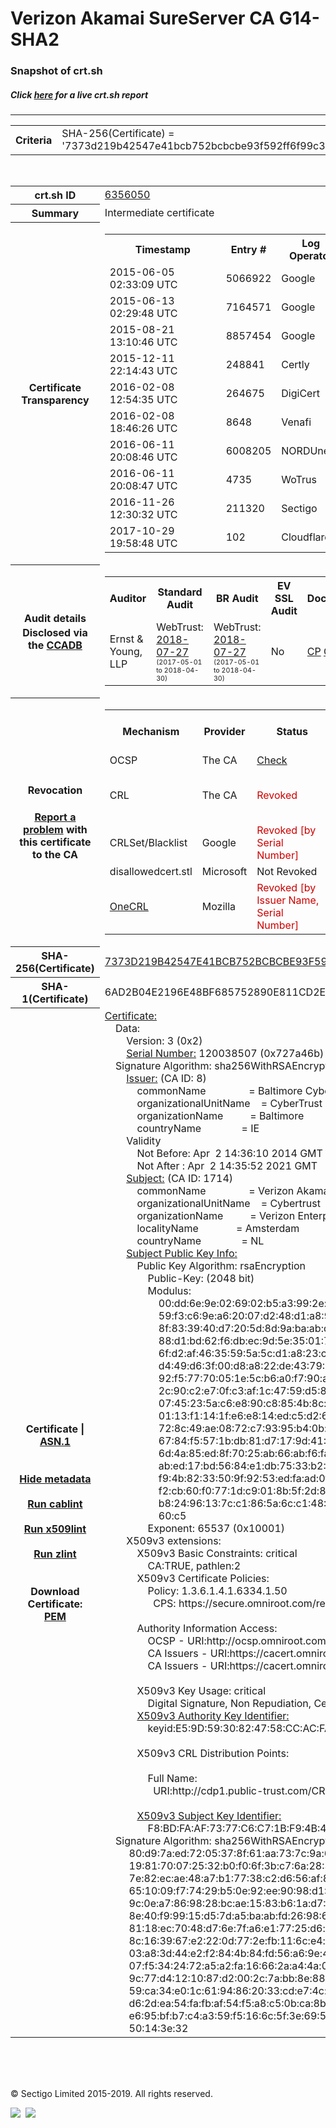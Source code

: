 # Verizon Akamai SureServer CA G14-SHA2
### Snapshot of crt.sh
##### Click [here](https://crt.sh/?q=7373D219B42547E41BCB752BCBCBE93F592FF6F99C340CE57B73D38C3EC0BA98) for a live crt.sh report

---
<!DOCTYPE HTML PUBLIC "-//W3C//DTD HTML 4.0 Transitional//EN">
<HTML>

<BODY>

<TABLE>
  <TR>
    <TH class="outer">Criteria</TH>
    <TD class="outer">SHA-256(Certificate) = '7373d219b42547e41bcb752bcbcbe93f592ff6f99c340ce57b73d38c3ec0ba98'</TD>
  </TR>
</TABLE>
<BR>
<TABLE>
  <TR>
    <TH class="outer">crt.sh ID</TH>
    <TD class="outer"><A href="?id=6356050">6356050</A></TD>
  </TR>
  <TR>
    <TH class="outer">Summary</TH>
    <TD class="outer">Intermediate certificate</TD>
  </TR>
  <TR>
    <TH class="outer">Certificate<BR>Transparency</TH>
    <TD class="outer">
<TABLE class="options" style="margin-left:0px">
  <TR>
    <TH>Timestamp</TH>
    <TH>Entry #</TH>
    <TH>Log Operator</TH>
    <TH>Log URL</TH>
  </TR>
  <TR>
    <TD>2015-06-05&nbsp; <FONT class="small">02:33:09 UTC</FONT></TD>
    <TD>5066922</TD>
    <TD>Google</TD>
    <TD>https://ct.googleapis.com/rocketeer</TD>
  </TR>
  <TR>
    <TD>2015-06-13&nbsp; <FONT class="small">02:29:48 UTC</FONT></TD>
    <TD>7164571</TD>
    <TD>Google</TD>
    <TD>https://ct.googleapis.com/aviator</TD>
  </TR>
  <TR>
    <TD>2015-08-21&nbsp; <FONT class="small">13:10:46 UTC</FONT></TD>
    <TD>8857454</TD>
    <TD>Google</TD>
    <TD>https://ct.googleapis.com/pilot</TD>
  </TR>
  <TR>
    <TD>2015-12-11&nbsp; <FONT class="small">22:14:43 UTC</FONT></TD>
    <TD>248841</TD>
    <TD>Certly</TD>
    <TD>https://log.certly.io</TD>
  </TR>
  <TR>
    <TD>2016-02-08&nbsp; <FONT class="small">12:54:35 UTC</FONT></TD>
    <TD>264675</TD>
    <TD>DigiCert</TD>
    <TD>https://ct1.digicert-ct.com/log</TD>
  </TR>
  <TR>
    <TD>2016-02-08&nbsp; <FONT class="small">18:46:26 UTC</FONT></TD>
    <TD>8648</TD>
    <TD>Venafi</TD>
    <TD>https://ctlog.api.venafi.com</TD>
  </TR>
  <TR>
    <TD>2016-06-11&nbsp; <FONT class="small">20:08:46 UTC</FONT></TD>
    <TD>6008205</TD>
    <TD>NORDUnet</TD>
    <TD>https://plausible.ct.nordu.net</TD>
  </TR>
  <TR>
    <TD>2016-06-11&nbsp; <FONT class="small">20:08:47 UTC</FONT></TD>
    <TD>4735</TD>
    <TD>WoTrus</TD>
    <TD>https://ctlog.wosign.com</TD>
  </TR>
  <TR>
    <TD>2016-11-26&nbsp; <FONT class="small">12:30:32 UTC</FONT></TD>
    <TD>211320</TD>
    <TD>Sectigo</TD>
    <TD>https://dodo.ct.comodo.com</TD>
  </TR>
  <TR>
    <TD>2017-10-29&nbsp; <FONT class="small">19:58:48 UTC</FONT></TD>
    <TD>102</TD>
    <TD>Cloudflare</TD>
    <TD>https://ct.cloudflare.com/logs/nimbus2021</TD>
  </TR>
</TABLE>
    </TD>
  </TR>
  <TR>
    <TH class="outer">Audit details<BR>
      <DIV class="small" style="padding-top:3px">Disclosed via the
        <A href="//ccadb-public.secure.force.com/mozilla/PublicAllIntermediateCerts" target="_blank">CCADB</A></DIV>
    </TH>
    <TD class="outer">
<TABLE class="options" style="margin-left:0px">
  <TR>
    <TH>Auditor</TH>
    <TH>Standard Audit</TH>
    <TH>BR Audit</TH>
    <TH>EV SSL Audit</TH>
    <TH>Documents</TH>
    <TH>CCADB</TH>
    <TH>Root Owner / Certificate</TH>
  </TR>
  <TR>
    <TD style="vertical-align:middle">Ernst & Young, LLP</TD>
    <TD>WebTrust:
      <A href="https://bug1479561.bmoattachments.org/attachment.cgi?id=8996060" target="_blank">2018-07-27</A>
      <BR><FONT style="font-size:8pt">(2017-05-01 to 2018-04-30)</FONT></TD>
    <TD>WebTrust:
      <A href="https://bug1479561.bmoattachments.org/attachment.cgi?id=8996062" target="_blank">2018-07-27</A>
      <BR><FONT style="font-size:8pt">(2017-05-01 to 2018-04-30)</FONT></TD>
    <TD>No    <TD>
      <A href="https://secure.omniroot.com/repository/" target="blank">CP</A>
      <A href="https://secure.omniroot.com/repository/" target="blank">CPS</A>
    </TD>
    <TD><A href="//ccadb.force.com/001o000000dNkNCAA0" target="_blank">001o000000dNkNCAA0</A></TD>
    <TD><A href="/?id=76">DigiCert</A></TD>
  </TR>
</TABLE>
    </TD>
  </TR>
  <TR>
    <TH class="outer">Revocation<BR><BR>
      <DIV class="small" style="padding-top:3px"><A href="?id=6356050&opt=problemreporting">Report a problem</A> with<BR>this certificate to the CA</DIV></TH>
    <TD class="outer">
      <TABLE class="options" style="margin-left:0px">
        <TR>
          <TH>Mechanism</TH>
          <TH>Provider</TH>
          <TH>Status</TH>
          <TH>Revocation Date</TH>
          <TH>Last Observed in CRL</TH>
          <TH>Last Checked <SPAN style="color:#CC0000;vertical-align:middle;font-size:70%;font-weight:normal">(Error)</SPAN></TH>
        </TR>
        <TR>
          <TD>OCSP</TD>
          <TD>The CA</TD>
          <TD><A href="?id=6356050&opt=ocsp">Check</A></TD>
          <TD><SPAN style="color:#888888">?</SPAN></TD>
          <TD><SPAN style="color:#888888">n/a</SPAN></TD>
          <TD><SPAN style="color:#888888">?</SPAN></TD>
        </TR>
        <TR>
          <TD>CRL</TD>
          <TD>The CA</TD>
          <TD><SPAN style="color:#CC0000">Revoked</SPAN></TD><TD>2018-05-01&nbsp; <FONT class="small">17:17:38 UTC</FONT></TD><TD>2019-11-27&nbsp; <FONT class="small">00:33:19 UTC</FONT></TD><TD>2019-12-04&nbsp; <FONT class="small">20:05:09 UTC</FONT></TD>
        </TR>
        <TR>
          <TD>CRLSet/Blacklist</TD>
          <TD>Google</TD>
          <TD><SPAN style="color:#CC0000">Revoked [by Serial Number]</SPAN></TD>
          <TD><SPAN style="color:#888888">n/a</SPAN></TD>
          <TD><SPAN style="color:#888888">n/a</SPAN></TD>
          <TD><SPAN style="color:#888888">n/a</SPAN></TD>
        </TR>
        <TR>
          <TD>disallowedcert.stl</TD>
          <TD>Microsoft</TD>
          <TD>Not Revoked</TD>
          <TD><SPAN style="color:#888888">n/a</SPAN></TD>
          <TD><SPAN style="color:#888888">n/a</SPAN></TD>
          <TD><SPAN style="color:#888888">n/a</SPAN></TD>
        </TR>
        <TR>
          <TD><A href="/mozilla-onecrl" target="_blank">OneCRL</A></TD>
          <TD>Mozilla</TD>
          <TD><SPAN style="color:#CC0000">Revoked [by Issuer Name, Serial Number]</SPAN></TD><TD>2018-05-30&nbsp; <FONT class="small">12:35:03 UTC</FONT></TD>
          <TD><SPAN style="color:#888888">n/a</SPAN></TD>
          <TD><SPAN style="color:#888888">n/a</SPAN></TD>
        </TR>
      </TABLE>
    </TD>
  </TR>
  <TR>
    <TH class="outer">SHA-256(Certificate)</TH>
    <TD class="outer"><A href="//censys.io/certificates/7373d219b42547e41bcb752bcbcbe93f592ff6f99c340ce57b73d38c3ec0ba98">7373D219B42547E41BCB752BCBCBE93F592FF6F99C340CE57B73D38C3EC0BA98</A></TD>
  </TR>
  <TR>
    <TH class="outer">SHA-1(Certificate)</TH>
    <TD class="outer">6AD2B04E2196E48BF685752890E811CD2ED60606</TD>
  </TR>
  <TR>
    <TH class="outer">Certificate | <A href="?asn1=6356050">ASN.1</A>
      <SPAN class="small"><BR>
      <BR><BR><A href="?id=6356050&opt=nometadata">Hide metadata</A>
      <BR><BR><A href="?id=6356050&opt=cablint">Run cablint</A>
      <BR><BR><A href="?id=6356050&opt=x509lint">Run x509lint</A>
      <BR><BR><A href="?id=6356050&opt=zlint">Run zlint</A>
      <BR><BR><BR>Download Certificate: <A href="?d=6356050">PEM</A>
      </SPAN>
    </TH>
    <TD class="text"><A href="?d=6356050">Certificate:</A><BR>&nbsp;&nbsp;&nbsp;&nbsp;Data:<BR>&nbsp;&nbsp;&nbsp;&nbsp;&nbsp;&nbsp;&nbsp;&nbsp;Version:&nbsp;3&nbsp;(0x2)<BR>&nbsp;&nbsp;&nbsp;&nbsp;&nbsp;&nbsp;&nbsp;&nbsp;<A href="?serial=0727a46b">Serial&nbsp;Number:</A>&nbsp;120038507&nbsp;(0x727a46b)<BR>&nbsp;&nbsp;&nbsp;&nbsp;Signature&nbsp;Algorithm:&nbsp;sha256WithRSAEncryption<BR>&nbsp;&nbsp;&nbsp;&nbsp;&nbsp;&nbsp;&nbsp;&nbsp;<A href="?caid=8">Issuer:</A> <SPAN class="small">(CA ID: 8)</SPAN><BR>&nbsp;&nbsp;&nbsp;&nbsp;&nbsp;&nbsp;&nbsp;&nbsp;&nbsp;&nbsp;&nbsp;&nbsp;commonName&nbsp;&nbsp;&nbsp;&nbsp;&nbsp;&nbsp;&nbsp;&nbsp;&nbsp;&nbsp;&nbsp;&nbsp;&nbsp;&nbsp;&nbsp;&nbsp;=&nbsp;Baltimore&nbsp;CyberTrust&nbsp;Root<BR>&nbsp;&nbsp;&nbsp;&nbsp;&nbsp;&nbsp;&nbsp;&nbsp;&nbsp;&nbsp;&nbsp;&nbsp;organizationalUnitName&nbsp;&nbsp;&nbsp;&nbsp;=&nbsp;CyberTrust<BR>&nbsp;&nbsp;&nbsp;&nbsp;&nbsp;&nbsp;&nbsp;&nbsp;&nbsp;&nbsp;&nbsp;&nbsp;organizationName&nbsp;&nbsp;&nbsp;&nbsp;&nbsp;&nbsp;&nbsp;&nbsp;&nbsp;&nbsp;=&nbsp;Baltimore<BR>&nbsp;&nbsp;&nbsp;&nbsp;&nbsp;&nbsp;&nbsp;&nbsp;&nbsp;&nbsp;&nbsp;&nbsp;countryName&nbsp;&nbsp;&nbsp;&nbsp;&nbsp;&nbsp;&nbsp;&nbsp;&nbsp;&nbsp;&nbsp;&nbsp;&nbsp;&nbsp;&nbsp;=&nbsp;IE<BR>&nbsp;&nbsp;&nbsp;&nbsp;&nbsp;&nbsp;&nbsp;&nbsp;Validity<BR>&nbsp;&nbsp;&nbsp;&nbsp;&nbsp;&nbsp;&nbsp;&nbsp;&nbsp;&nbsp;&nbsp;&nbsp;Not&nbsp;Before:&nbsp;Apr&nbsp;&nbsp;2&nbsp;14:36:10&nbsp;2014&nbsp;GMT<BR>&nbsp;&nbsp;&nbsp;&nbsp;&nbsp;&nbsp;&nbsp;&nbsp;&nbsp;&nbsp;&nbsp;&nbsp;Not&nbsp;After&nbsp;:&nbsp;Apr&nbsp;&nbsp;2&nbsp;14:35:52&nbsp;2021&nbsp;GMT<BR>&nbsp;&nbsp;&nbsp;&nbsp;&nbsp;&nbsp;&nbsp;&nbsp;<A href="?caid=1714">Subject:</A> <SPAN class="small">(CA ID: 1714)</SPAN><BR>&nbsp;&nbsp;&nbsp;&nbsp;&nbsp;&nbsp;&nbsp;&nbsp;&nbsp;&nbsp;&nbsp;&nbsp;commonName&nbsp;&nbsp;&nbsp;&nbsp;&nbsp;&nbsp;&nbsp;&nbsp;&nbsp;&nbsp;&nbsp;&nbsp;&nbsp;&nbsp;&nbsp;&nbsp;=&nbsp;Verizon&nbsp;Akamai&nbsp;SureServer&nbsp;CA&nbsp;G14-SHA2<BR>&nbsp;&nbsp;&nbsp;&nbsp;&nbsp;&nbsp;&nbsp;&nbsp;&nbsp;&nbsp;&nbsp;&nbsp;organizationalUnitName&nbsp;&nbsp;&nbsp;&nbsp;=&nbsp;Cybertrust<BR>&nbsp;&nbsp;&nbsp;&nbsp;&nbsp;&nbsp;&nbsp;&nbsp;&nbsp;&nbsp;&nbsp;&nbsp;organizationName&nbsp;&nbsp;&nbsp;&nbsp;&nbsp;&nbsp;&nbsp;&nbsp;&nbsp;&nbsp;=&nbsp;Verizon&nbsp;Enterprise&nbsp;Solutions<BR>&nbsp;&nbsp;&nbsp;&nbsp;&nbsp;&nbsp;&nbsp;&nbsp;&nbsp;&nbsp;&nbsp;&nbsp;localityName&nbsp;&nbsp;&nbsp;&nbsp;&nbsp;&nbsp;&nbsp;&nbsp;&nbsp;&nbsp;&nbsp;&nbsp;&nbsp;&nbsp;=&nbsp;Amsterdam<BR>&nbsp;&nbsp;&nbsp;&nbsp;&nbsp;&nbsp;&nbsp;&nbsp;&nbsp;&nbsp;&nbsp;&nbsp;countryName&nbsp;&nbsp;&nbsp;&nbsp;&nbsp;&nbsp;&nbsp;&nbsp;&nbsp;&nbsp;&nbsp;&nbsp;&nbsp;&nbsp;&nbsp;=&nbsp;NL<BR>&nbsp;&nbsp;&nbsp;&nbsp;&nbsp;&nbsp;&nbsp;&nbsp;<A href="?spkisha256=f1714fad1af8571984218294bb7e50b51de819b76e5f5025ac1cda0541e0a7b7">Subject&nbsp;Public&nbsp;Key&nbsp;Info:</A><BR>&nbsp;&nbsp;&nbsp;&nbsp;&nbsp;&nbsp;&nbsp;&nbsp;&nbsp;&nbsp;&nbsp;&nbsp;Public&nbsp;Key&nbsp;Algorithm:&nbsp;rsaEncryption<BR>&nbsp;&nbsp;&nbsp;&nbsp;&nbsp;&nbsp;&nbsp;&nbsp;&nbsp;&nbsp;&nbsp;&nbsp;&nbsp;&nbsp;&nbsp;&nbsp;Public-Key:&nbsp;(2048&nbsp;bit)<BR>&nbsp;&nbsp;&nbsp;&nbsp;&nbsp;&nbsp;&nbsp;&nbsp;&nbsp;&nbsp;&nbsp;&nbsp;&nbsp;&nbsp;&nbsp;&nbsp;Modulus:<BR>&nbsp;&nbsp;&nbsp;&nbsp;&nbsp;&nbsp;&nbsp;&nbsp;&nbsp;&nbsp;&nbsp;&nbsp;&nbsp;&nbsp;&nbsp;&nbsp;&nbsp;&nbsp;&nbsp;&nbsp;00:dd:6e:9e:02:69:02:b5:a3:99:2e:08:64:32:6a:<BR>&nbsp;&nbsp;&nbsp;&nbsp;&nbsp;&nbsp;&nbsp;&nbsp;&nbsp;&nbsp;&nbsp;&nbsp;&nbsp;&nbsp;&nbsp;&nbsp;&nbsp;&nbsp;&nbsp;&nbsp;59:f3:c6:9e:a6:20:07:d2:48:d1:a8:93:c7:ea:47:<BR>&nbsp;&nbsp;&nbsp;&nbsp;&nbsp;&nbsp;&nbsp;&nbsp;&nbsp;&nbsp;&nbsp;&nbsp;&nbsp;&nbsp;&nbsp;&nbsp;&nbsp;&nbsp;&nbsp;&nbsp;8f:83:39:40:d7:20:5d:8d:9a:ba:ab:d8:70:ec:9d:<BR>&nbsp;&nbsp;&nbsp;&nbsp;&nbsp;&nbsp;&nbsp;&nbsp;&nbsp;&nbsp;&nbsp;&nbsp;&nbsp;&nbsp;&nbsp;&nbsp;&nbsp;&nbsp;&nbsp;&nbsp;88:d1:bd:62:f6:db:ec:9d:5e:35:01:76:03:23:e5:<BR>&nbsp;&nbsp;&nbsp;&nbsp;&nbsp;&nbsp;&nbsp;&nbsp;&nbsp;&nbsp;&nbsp;&nbsp;&nbsp;&nbsp;&nbsp;&nbsp;&nbsp;&nbsp;&nbsp;&nbsp;6f:d2:af:46:35:59:5a:5c:d1:a8:23:c1:eb:e9:20:<BR>&nbsp;&nbsp;&nbsp;&nbsp;&nbsp;&nbsp;&nbsp;&nbsp;&nbsp;&nbsp;&nbsp;&nbsp;&nbsp;&nbsp;&nbsp;&nbsp;&nbsp;&nbsp;&nbsp;&nbsp;d4:49:d6:3f:00:d8:a8:22:de:43:79:81:ac:e9:a4:<BR>&nbsp;&nbsp;&nbsp;&nbsp;&nbsp;&nbsp;&nbsp;&nbsp;&nbsp;&nbsp;&nbsp;&nbsp;&nbsp;&nbsp;&nbsp;&nbsp;&nbsp;&nbsp;&nbsp;&nbsp;92:f5:77:70:05:1e:5c:b6:a0:f7:90:a4:cd:ab:28:<BR>&nbsp;&nbsp;&nbsp;&nbsp;&nbsp;&nbsp;&nbsp;&nbsp;&nbsp;&nbsp;&nbsp;&nbsp;&nbsp;&nbsp;&nbsp;&nbsp;&nbsp;&nbsp;&nbsp;&nbsp;2c:90:c2:e7:0f:c3:af:1c:47:59:d5:84:2e:df:26:<BR>&nbsp;&nbsp;&nbsp;&nbsp;&nbsp;&nbsp;&nbsp;&nbsp;&nbsp;&nbsp;&nbsp;&nbsp;&nbsp;&nbsp;&nbsp;&nbsp;&nbsp;&nbsp;&nbsp;&nbsp;07:45:23:5a:c6:e8:90:c8:85:4b:8c:16:1e:60:f9:<BR>&nbsp;&nbsp;&nbsp;&nbsp;&nbsp;&nbsp;&nbsp;&nbsp;&nbsp;&nbsp;&nbsp;&nbsp;&nbsp;&nbsp;&nbsp;&nbsp;&nbsp;&nbsp;&nbsp;&nbsp;01:13:f1:14:1f:e6:e8:14:ed:c5:d2:6f:63:28:6e:<BR>&nbsp;&nbsp;&nbsp;&nbsp;&nbsp;&nbsp;&nbsp;&nbsp;&nbsp;&nbsp;&nbsp;&nbsp;&nbsp;&nbsp;&nbsp;&nbsp;&nbsp;&nbsp;&nbsp;&nbsp;72:8c:49:ae:08:72:c7:93:95:b4:0b:0c:ae:8f:9a:<BR>&nbsp;&nbsp;&nbsp;&nbsp;&nbsp;&nbsp;&nbsp;&nbsp;&nbsp;&nbsp;&nbsp;&nbsp;&nbsp;&nbsp;&nbsp;&nbsp;&nbsp;&nbsp;&nbsp;&nbsp;67:84:f5:57:1b:db:81:d7:17:9d:41:11:43:19:bd:<BR>&nbsp;&nbsp;&nbsp;&nbsp;&nbsp;&nbsp;&nbsp;&nbsp;&nbsp;&nbsp;&nbsp;&nbsp;&nbsp;&nbsp;&nbsp;&nbsp;&nbsp;&nbsp;&nbsp;&nbsp;6d:4a:85:ed:8f:70:25:ab:66:ab:f6:fa:6d:1c:3c:<BR>&nbsp;&nbsp;&nbsp;&nbsp;&nbsp;&nbsp;&nbsp;&nbsp;&nbsp;&nbsp;&nbsp;&nbsp;&nbsp;&nbsp;&nbsp;&nbsp;&nbsp;&nbsp;&nbsp;&nbsp;ab:ed:17:bd:56:84:e1:db:75:33:b2:28:4b:99:8e:<BR>&nbsp;&nbsp;&nbsp;&nbsp;&nbsp;&nbsp;&nbsp;&nbsp;&nbsp;&nbsp;&nbsp;&nbsp;&nbsp;&nbsp;&nbsp;&nbsp;&nbsp;&nbsp;&nbsp;&nbsp;f9:4b:82:33:50:9f:92:53:ed:fa:ad:0f:95:9c:a3:<BR>&nbsp;&nbsp;&nbsp;&nbsp;&nbsp;&nbsp;&nbsp;&nbsp;&nbsp;&nbsp;&nbsp;&nbsp;&nbsp;&nbsp;&nbsp;&nbsp;&nbsp;&nbsp;&nbsp;&nbsp;f2:cb:60:f0:77:1d:c9:01:8b:5f:2d:86:be:bf:36:<BR>&nbsp;&nbsp;&nbsp;&nbsp;&nbsp;&nbsp;&nbsp;&nbsp;&nbsp;&nbsp;&nbsp;&nbsp;&nbsp;&nbsp;&nbsp;&nbsp;&nbsp;&nbsp;&nbsp;&nbsp;b8:24:96:13:7c:c1:86:5a:6c:c1:48:2a:7f:3e:93:<BR>&nbsp;&nbsp;&nbsp;&nbsp;&nbsp;&nbsp;&nbsp;&nbsp;&nbsp;&nbsp;&nbsp;&nbsp;&nbsp;&nbsp;&nbsp;&nbsp;&nbsp;&nbsp;&nbsp;&nbsp;60:c5<BR>&nbsp;&nbsp;&nbsp;&nbsp;&nbsp;&nbsp;&nbsp;&nbsp;&nbsp;&nbsp;&nbsp;&nbsp;&nbsp;&nbsp;&nbsp;&nbsp;Exponent:&nbsp;65537&nbsp;(0x10001)<BR>&nbsp;&nbsp;&nbsp;&nbsp;&nbsp;&nbsp;&nbsp;&nbsp;X509v3&nbsp;extensions:<BR>&nbsp;&nbsp;&nbsp;&nbsp;&nbsp;&nbsp;&nbsp;&nbsp;&nbsp;&nbsp;&nbsp;&nbsp;X509v3&nbsp;Basic&nbsp;Constraints:&nbsp;critical<BR>&nbsp;&nbsp;&nbsp;&nbsp;&nbsp;&nbsp;&nbsp;&nbsp;&nbsp;&nbsp;&nbsp;&nbsp;&nbsp;&nbsp;&nbsp;&nbsp;CA:TRUE,&nbsp;pathlen:2<BR>&nbsp;&nbsp;&nbsp;&nbsp;&nbsp;&nbsp;&nbsp;&nbsp;&nbsp;&nbsp;&nbsp;&nbsp;X509v3&nbsp;Certificate&nbsp;Policies:&nbsp;<BR>&nbsp;&nbsp;&nbsp;&nbsp;&nbsp;&nbsp;&nbsp;&nbsp;&nbsp;&nbsp;&nbsp;&nbsp;&nbsp;&nbsp;&nbsp;&nbsp;Policy:&nbsp;1.3.6.1.4.1.6334.1.50<BR>&nbsp;&nbsp;&nbsp;&nbsp;&nbsp;&nbsp;&nbsp;&nbsp;&nbsp;&nbsp;&nbsp;&nbsp;&nbsp;&nbsp;&nbsp;&nbsp;&nbsp;&nbsp;CPS:&nbsp;https://secure.omniroot.com/repository<BR><BR>&nbsp;&nbsp;&nbsp;&nbsp;&nbsp;&nbsp;&nbsp;&nbsp;&nbsp;&nbsp;&nbsp;&nbsp;Authority&nbsp;Information&nbsp;Access:&nbsp;<BR>&nbsp;&nbsp;&nbsp;&nbsp;&nbsp;&nbsp;&nbsp;&nbsp;&nbsp;&nbsp;&nbsp;&nbsp;&nbsp;&nbsp;&nbsp;&nbsp;OCSP&nbsp;-&nbsp;URI:http://ocsp.omniroot.com/baltimoreroot<BR>&nbsp;&nbsp;&nbsp;&nbsp;&nbsp;&nbsp;&nbsp;&nbsp;&nbsp;&nbsp;&nbsp;&nbsp;&nbsp;&nbsp;&nbsp;&nbsp;CA&nbsp;Issuers&nbsp;-&nbsp;URI:https://cacert.omniroot.com/baltimoreroot.crt<BR>&nbsp;&nbsp;&nbsp;&nbsp;&nbsp;&nbsp;&nbsp;&nbsp;&nbsp;&nbsp;&nbsp;&nbsp;&nbsp;&nbsp;&nbsp;&nbsp;CA&nbsp;Issuers&nbsp;-&nbsp;URI:https://cacert.omniroot.com/baltimoreroot.der<BR><BR>&nbsp;&nbsp;&nbsp;&nbsp;&nbsp;&nbsp;&nbsp;&nbsp;&nbsp;&nbsp;&nbsp;&nbsp;X509v3&nbsp;Key&nbsp;Usage:&nbsp;critical<BR>&nbsp;&nbsp;&nbsp;&nbsp;&nbsp;&nbsp;&nbsp;&nbsp;&nbsp;&nbsp;&nbsp;&nbsp;&nbsp;&nbsp;&nbsp;&nbsp;Digital&nbsp;Signature,&nbsp;Non&nbsp;Repudiation,&nbsp;Certificate&nbsp;Sign,&nbsp;CRL&nbsp;Sign<BR>&nbsp;&nbsp;&nbsp;&nbsp;&nbsp;&nbsp;&nbsp;&nbsp;&nbsp;&nbsp;&nbsp;&nbsp;<A href="?ski=e59d5930824758ccacfa085436867b3ab5044df0">X509v3&nbsp;Authority&nbsp;Key&nbsp;Identifier:</A><BR>&nbsp;&nbsp;&nbsp;&nbsp;&nbsp;&nbsp;&nbsp;&nbsp;&nbsp;&nbsp;&nbsp;&nbsp;&nbsp;&nbsp;&nbsp;&nbsp;keyid:E5:9D:59:30:82:47:58:CC:AC:FA:08:54:36:86:7B:3A:B5:04:4D:F0<BR><BR>&nbsp;&nbsp;&nbsp;&nbsp;&nbsp;&nbsp;&nbsp;&nbsp;&nbsp;&nbsp;&nbsp;&nbsp;X509v3&nbsp;CRL&nbsp;Distribution&nbsp;Points:&nbsp;<BR><BR>&nbsp;&nbsp;&nbsp;&nbsp;&nbsp;&nbsp;&nbsp;&nbsp;&nbsp;&nbsp;&nbsp;&nbsp;&nbsp;&nbsp;&nbsp;&nbsp;Full&nbsp;Name:<BR>&nbsp;&nbsp;&nbsp;&nbsp;&nbsp;&nbsp;&nbsp;&nbsp;&nbsp;&nbsp;&nbsp;&nbsp;&nbsp;&nbsp;&nbsp;&nbsp;&nbsp;&nbsp;URI:http://cdp1.public-trust.com/CRL/Omniroot2025.crl<BR><BR>&nbsp;&nbsp;&nbsp;&nbsp;&nbsp;&nbsp;&nbsp;&nbsp;&nbsp;&nbsp;&nbsp;&nbsp;<A href="?ski=f8bdfaaf7377c6c71bf94b4d11a7d133afaf7211">X509v3&nbsp;Subject&nbsp;Key&nbsp;Identifier:</A><BR>&nbsp;&nbsp;&nbsp;&nbsp;&nbsp;&nbsp;&nbsp;&nbsp;&nbsp;&nbsp;&nbsp;&nbsp;&nbsp;&nbsp;&nbsp;&nbsp;F8:BD:FA:AF:73:77:C6:C7:1B:F9:4B:4D:11:A7:D1:33:AF:AF:72:11<BR>&nbsp;&nbsp;&nbsp;&nbsp;Signature&nbsp;Algorithm:&nbsp;sha256WithRSAEncryption<BR>&nbsp;&nbsp;&nbsp;&nbsp;&nbsp;&nbsp;&nbsp;&nbsp;&nbsp;80:d9:7a:ed:72:05:37:8f:61:aa:73:7c:9a:6a:fc:fe:01:e2:<BR>&nbsp;&nbsp;&nbsp;&nbsp;&nbsp;&nbsp;&nbsp;&nbsp;&nbsp;19:81:70:07:25:32:b0:f0:6f:3b:c7:6a:28:3d:e4:51:87:e6:<BR>&nbsp;&nbsp;&nbsp;&nbsp;&nbsp;&nbsp;&nbsp;&nbsp;&nbsp;7e:82:ec:ae:48:a7:b1:77:38:c2:d6:56:af:8f:f2:01:fc:65:<BR>&nbsp;&nbsp;&nbsp;&nbsp;&nbsp;&nbsp;&nbsp;&nbsp;&nbsp;65:10:09:f7:74:29:b5:0e:92:ee:90:98:d1:88:a2:65:b7:cd:<BR>&nbsp;&nbsp;&nbsp;&nbsp;&nbsp;&nbsp;&nbsp;&nbsp;&nbsp;9c:0e:a7:86:98:28:bc:ae:15:83:b6:1a:d7:1d:ec:19:da:7a:<BR>&nbsp;&nbsp;&nbsp;&nbsp;&nbsp;&nbsp;&nbsp;&nbsp;&nbsp;8e:40:f9:99:15:d5:7d:a5:ba:ab:fd:26:98:6e:9c:41:3b:b6:<BR>&nbsp;&nbsp;&nbsp;&nbsp;&nbsp;&nbsp;&nbsp;&nbsp;&nbsp;81:18:ec:70:48:d7:6e:7f:a6:e1:77:25:d6:dd:62:e8:52:f3:<BR>&nbsp;&nbsp;&nbsp;&nbsp;&nbsp;&nbsp;&nbsp;&nbsp;&nbsp;8c:16:39:67:e2:22:0d:77:2e:fb:11:6c:e4:dd:38:b4:27:5f:<BR>&nbsp;&nbsp;&nbsp;&nbsp;&nbsp;&nbsp;&nbsp;&nbsp;&nbsp;03:a8:3d:44:e2:f2:84:4b:84:fd:56:a6:9e:4d:7b:a2:16:4f:<BR>&nbsp;&nbsp;&nbsp;&nbsp;&nbsp;&nbsp;&nbsp;&nbsp;&nbsp;07:f5:34:24:72:a5:a2:fa:16:66:2a:a4:4a:0e:c8:0d:27:44:<BR>&nbsp;&nbsp;&nbsp;&nbsp;&nbsp;&nbsp;&nbsp;&nbsp;&nbsp;9c:77:d4:12:10:87:d2:00:2c:7a:bb:8e:88:22:91:15:be:a2:<BR>&nbsp;&nbsp;&nbsp;&nbsp;&nbsp;&nbsp;&nbsp;&nbsp;&nbsp;59:ca:34:e0:1c:61:94:86:20:33:cd:e7:4c:5d:3b:92:3e:cb:<BR>&nbsp;&nbsp;&nbsp;&nbsp;&nbsp;&nbsp;&nbsp;&nbsp;&nbsp;d6:2d:ea:54:fa:fb:af:54:f5:a8:c5:0b:ca:8b:87:00:e6:9f:<BR>&nbsp;&nbsp;&nbsp;&nbsp;&nbsp;&nbsp;&nbsp;&nbsp;&nbsp;e6:95:bf:b7:c4:a3:59:f5:16:6c:5f:3e:69:55:80:39:f6:75:<BR>&nbsp;&nbsp;&nbsp;&nbsp;&nbsp;&nbsp;&nbsp;&nbsp;&nbsp;50:14:3e:32<BR>    </TD>
  </TR>
</TABLE>

  <BR><BR><BR>

  <P class="copyright">&copy; Sectigo Limited 2015-2019. All rights reserved.</P>
  <DIV>
    <A href="https://sectigo.com/"><IMG src="/sectigo_s.png"></A>
    &nbsp;<A href="https://github.com/crtsh"><IMG src="/GitHub-Mark-32px.png"></A>
  </DIV>
</BODY>
</HTML>

